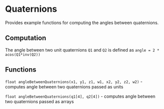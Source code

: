 # Quaternions

Provides example functions for computing the angles between quaternions.

## Computation

The angle between two unit quaternions `Q1` and `Q2` is defined as `angle = 2 * acos(Q1*inv(Q2))`

## Functions

`float angleBetweenQuaternions(x1, y1, z1, w1, x2, y2, z2, w2)` - computes angle between two quaternions passed as units

`float angleBetweenQuaternions(q1[4], q2[4])` - computes angle between two quaternions passed as arrays

